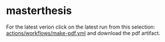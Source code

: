# masterthesis

For the latest verion click on the latest run from this selection: [actions/workflows/make-pdf.yml](https://github.com/FelixBenning/masterthesis/actions/workflows/make-pdf.yml?query=is%3Asuccess+branch%3Amain) 
and download the pdf artifact.
